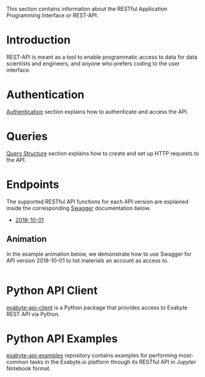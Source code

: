 This section contains information about the RESTful Application Programming Interface or REST-API.

# Introduction

REST-API is meant as a tool to enable programmatic access to data for data scientists and engineers, and anyone who prefers coding to the user interface.

# Authentication

[Authentication](authentication.md) section explains how to authenticate and access the API.

# Queries

[Query Structure](query-structure.md) section explains how to create and set up HTTP requests to the API.


# Endpoints

The supported RESTful API functions for each API version are explained inside the corresponding [Swagger](https://github.com/swagger-api/swagger-ui/tree/v2.2.10) documentation below.

- [2018-10-01](/api/?url=https://platform.exabyte.io/api/2018-10-01/swagger.json)


## Animation

In the example animation below, we demonstrate how to use Swagger for API version 2018-10-01 to list materials an account as access to.

<!-- TODO by GM -->
<img data-gifffer="" />

# Python API Client

[exabyte-api-client](https://github.com/Exabyte-io/exabyte-api-client) is a Python package that provides access to Exabyte REST API via Python.

# Python API Examples

[exabyte-api-examples](https://github.com/Exabyte-io/exabyte-api-examples) repository contains examples for performing most-common tasks in the Exabyte.io platform through its RESTful API in Jupyter Notebook format.
